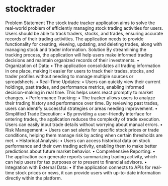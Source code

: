 # stocktrader
Problem Statement
The stock trade tracker application aims to solve the real-world problem of efficiently managing stock trading activities for users. Users should be able to track traders, stocks, and trades, ensuring accurate records of their trading activities. The application needs to provide functionality for creating, viewing, updating, and deleting trades, along with managing stock and trader information.
Solution
 By streamlining the tracking process, the application will help users make informed trading decisions and maintain organized records of their investments.
    • Organization of Data:
    • The application consolidates all trading information in one place, making it easier for users to track their trades, stocks, and trader profiles without needing to manage multiple sources or spreadsheets.
    • Real-Time Updates:
    • Users can quickly view their current holdings, past trades, and performance metrics, enabling informed decision-making in real time. This helps users react promptly to market changes.
    • Performance Tracking:
    • The tracker allows users to analyze their trading history and performance over time. By reviewing past trades, users can identify successful strategies or areas needing improvement.
    • Simplified Trade Execution:
    • By providing a user-friendly interface for entering trades, the application reduces the complexity of trade execution. Users can easily input trade details without worrying about manual errors.
    • Risk Management:
    • Users can set alerts for specific stock prices or trade conditions, helping them manage risk by acting when certain thresholds are met.
    • Historical Analysis:
    • Users can access historical data on stock performance and their own trading activity, enabling them to make better predictions about future market behavior.
    • Comprehensive Reporting:
    • The application can generate reports summarizing trading activity, which can help users for tax purposes or to present to financial advisors.
    • Integration with External Data:
    • If the application connects to APIs for real-time stock prices or news, it can provide users with up-to-date information directly within the platform.